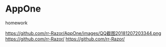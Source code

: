 # AppOne
homework

https://github.com/rr-Razor/AppOne/images/QQ截图20181207203344.png
https://github.com/rr-Razor/
https://github.com/rr-Razor/    
